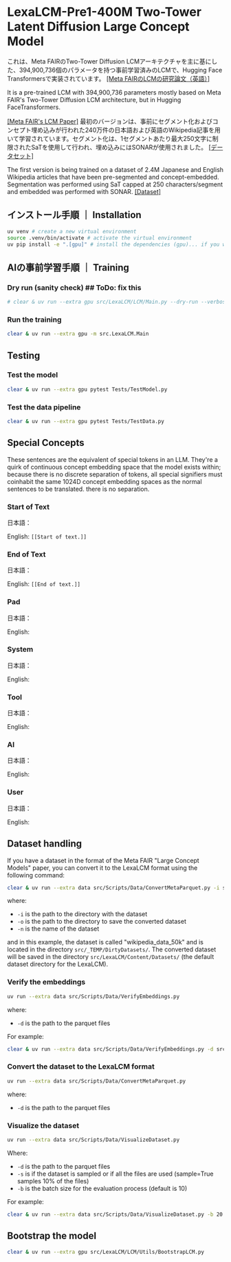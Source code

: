 # LexaLCM-Pre1-400M Two-Tower Latent Diffusion Large Concept Model
これは、Meta FAIRのTwo-Tower Diffusion LCMアーキテクチャを主に基にした、394,900,736個のパラメータを持つ事前学習済みのLCMで、Hugging Face Transformersで実装されています。
[[Meta FAIRのLCMの研究論文（英語）]](https://ai.meta.com/research/publications/large-concept-models-language-modeling-in-a-sentence-representation-space/)

It is a pre-trained LCM with 394,900,736 parameters mostly based on Meta FAIR's Two-Tower Diffusion LCM architecture, but in Hugging FaceTransformers.

[[Meta FAIR's LCM Paper]](https://ai.meta.com/research/publications/large-concept-models-language-modeling-in-a-sentence-representation-space/)
最初のバージョンは、事前にセグメント化およびコンセプト埋め込みが行われた240万件の日本語および英語のWikipedia記事を用いて学習されています。セグメント化は、1セグメントあたり最大250文字に制限されたSaTを使用して行われ、埋め込みにはSONARが使用されました。
[[データセット]](https://huggingface.co/datasets/Lexa-B/LexaLCM_Datasets)

The first version is being trained on a dataset of 2.4M Japanese and English Wikipedia articles that have been pre-segmented and concept-embedded. Segmentation was performed using SaT capped at 250 characters/segment and embedded was performed with SONAR.
[[Dataset]](https://huggingface.co/datasets/Lexa-B/LexaLCM_Datasets)

## インストール手順 ｜ Installation

```bash
uv venv # create a new virtual environment
source .venv/bin/activate # activate the virtual environment
uv pip install -e ".[gpu]" # install the dependencies (gpu)... if you want to install the dependencies (cpu), use ".[cpu]" instead
```





## AIの事前学習手順 ｜ Training

### Dry run (sanity check) ## ToDo: fix this
```bash
# clear & uv run --extra gpu src/LexaLCM/LCM/Main.py --dry-run --verbose
```

### Run the training
```bash
clear & uv run --extra gpu -m src.LexaLCM.Main
```


## Testing

### Test the model
```bash
clear & uv run --extra gpu pytest Tests/TestModel.py
```

### Test the data pipeline
```bash
clear & uv run --extra gpu pytest Tests/TestData.py
```
## Special Concepts
These sentences are the equivalent of special tokens in an LLM. They're a quirk of continuous concept embedding space that the model exists within; because there is no discrete separation of tokens, all special signifiers must coinhabit the same 1024D concept embedding spaces as the normal sentences to be translated. there is no separation.
### Start of Text
日本語：

English:
`[[Start of text.]]`
### End of Text
日本語：

English:
`[[End of text.]]`
### Pad
日本語：

English:
### System
日本語：

English:
### Tool
日本語：

English:
### AI
日本語：

English:
### User
日本語：

English:
## Dataset handling

If you have a dataset in the format of the Meta FAIR "Large Concept Models" paper, you can convert it to the LexaLCM format using the following command:

```bash
clear & uv run --extra data src/Scripts/Data/ConvertMetaParquet.py -i src/_TEMP/DirtyDatasets/ -o src/LexaLCM/Content/Datasets/ -n wikipedia_data_50k
```

where:
- `-i` is the path to the directory with the dataset
- `-o` is the path to the directory to save the converted dataset
- `-n` is the name of the dataset

and in this example, the dataset is called "wikipedia_data_50k" and is located in the directory `src/_TEMP/DirtyDatasets/`. The converted dataset will be saved in the directory `src/LexaLCM/Content/Datasets/` (the default dataset directory for the LexaLCM).












### Verify the embeddings

```bash
uv run --extra data src/Scripts/Data/VerifyEmbeddings.py 
```

where:
- `-d` is the path to the parquet files

For example:
```bash
clear & uv run --extra data src/Scripts/Data/VerifyEmbeddings.py -d src/LexaLCM/Content/Datasets/Wikipedia_Ja
```

### Convert the dataset to the LexaLCM format

```bash
uv run --extra data src/Scripts/Data/ConvertMetaParquet.py
```

where:
- `-d` is the path to the parquet files



### Visualize the dataset

```bash
uv run --extra data src/Scripts/Data/VisualizeDataset.py 
```

Where:
- `-d` is the path to the parquet files
- `-s` is if the dataset is sampled or if all the files are used (sample=True samples 10% of the files)
- `-b` is the batch size for the evaluation process (default is 10)

For example:
```bash
clear & uv run --extra data src/Scripts/Data/VisualizeDataset.py -b 20 -d src/LexaLCM/Content/Datasets/Wikipedia_Ja
```




## Bootstrap the model

```bash
clear & uv run --extra gpu src/LexaLCM/LCM/Utils/BootstrapLCM.py
```




